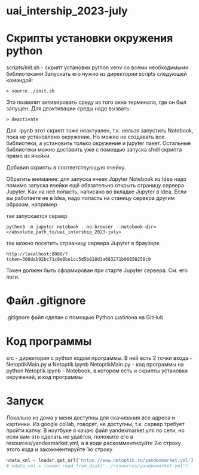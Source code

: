 # uai_intership_2023-july

# Скрипты установки окружения python
scripts/init.sh - скрипт установки python venv со всеми необходимыми библиотеками
Запускать его нужно из директории scripts следующей командой:

``` shell
> source ./init.sh
```

Это позволит активировать среду из того окна терминала, где он был запущен.
Для деактивации среды надо вызвать:
``` shell
> deactivate
```

Для .ipynb этот скрипт тоже неактуален, т.к. нельзя запустить Notebook, пока не установлено окружение.
Но можно не создавать все библиотеки, а установить только окружение и jupyter пакет. 
Остальные библиотеки можно доставить уже с помощью запуска shell скрипта прямо из ячейки. 

Добавил скрипты в соответствующую ячейку.

Обратить внимание: для запуска ячеек Jupyter Notebook из Idea надо помимо запуска ячейки ещё обязательно открыть страницу сервера Jupyter.
Как на неё попасть, написано во вкладке Jupyter в Idea.
Если вы работаете не в Idea, надо попасть на станицу сервера другим образом, например 

так запускается сервер
``` shell
python3 -m jupyter notebook --no-browser --notebook-dir=</absolute_path_to/uai_intership_2023-july>
```

так можно посетить страаницу сервера Jupyter в браузере
``` shell
http://localhost:8888/?token=308dab92bc71c9e0be1cc5d5b818d1a683271b90858258c9
```

Токен должен быть сформирован при старте Jupyter сервера. См. его логи.

# Файл .gitignore
.gitignore файл сделан с помощью Python шаблона на GitHub

# Код программы
src - директория с python кодом программы. В ней есть 2 точки входа - NetoptikMain.py и Netoptik.ipynb
NetoptikMain.py - код программы на python
Netoptik.ipynb - Notebook, в котором есть и скрипты установки окружений, и код программы

# Запуск
Локально из дома у меня доступны для скачивания все адреса и картинки. Из google collab, говорят, не доступны, т.к. сервер требует пройти капчу.
В ноутбуке я качаю файл yandexmarket.yml по сети, но если вам это сделать не удаётся, положите его в resources/yandexmarket.yml,
а в коде раскомментируйте 2ю строку этого кода и закомментируйте 1ю строку
``` python
ndata_xml = loader.get_url('https://www.netoptik.ru/yandexmarket.yml')
# ndata_xml = loader.read_from_disk('../resources/yandexmarket.yml')
```
